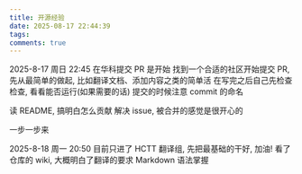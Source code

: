```yaml
---
title: 开源经验
date: 2025-08-17 22:44:39
tags:
comments: true
---
```



2025-8-17 周日 22:45
在华科提交 PR 是开始
找到一个合适的社区开始提交 PR, 先从最简单的做起, 比如翻译文档、添加内容之类的简单活
在写完之后自己先检查检查, 看看能否运行(如果需要的话)
提交的时候注意 commit 的命名

读 README, 搞明白怎么贡献
解决 issue, 被合并的感觉是很开心的

一步一步来


2025-8-18 周一 20:50
目前只进了 HCTT 翻译组, 先把最基础的干好, 加油!
看了仓库的 wiki, 大概明白了翻译的要求
Markdown 语法掌握
